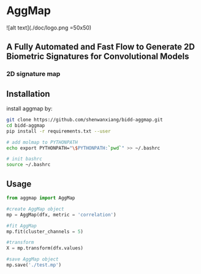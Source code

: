 # AggMap

![alt text](./doc/logo.png =50x50)





## A Fully Automated and Fast Flow to Generate 2D Biometric Signatures for Convolutional Models


### 2D signature map


## Installation

install aggmap by:

```bash
git clone https://github.com/shenwanxiang/bidd-aggmap.git
cd bidd-aggmap
pip install -r requirements.txt --user

# add molmap to PYTHONPATH
echo export PYTHONPATH="\$PYTHONPATH:`pwd`" >> ~/.bashrc

# init bashrc
source ~/.bashrc
```


## Usage


```python
from aggmap import AggMap

#create AggMap object
mp = AggMap(dfx, metric = 'correlation')

#fit AggMap
mp.fit(cluster_channels = 5)

#transform
X = mp.transform(dfx.values)

#save AggMap object
mp.save('./test.mp')
```
